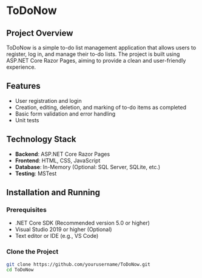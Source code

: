 # ToDoNow

## Project Overview

ToDoNow is a simple to-do list management application that allows users to register, log in, and manage their to-do lists. The project is built using ASP.NET Core Razor Pages, aiming to provide a clean and user-friendly experience.

## Features

- User registration and login
- Creation, editing, deletion, and marking of to-do items as completed
- Basic form validation and error handling
- Unit tests

## Technology Stack

- **Backend**: ASP.NET Core Razor Pages
- **Frontend**: HTML, CSS, JavaScript
- **Database**: In-Memory (Optional: SQL Server, SQLite, etc.)
- **Testing**: MSTest

## Installation and Running

### Prerequisites

- .NET Core SDK (Recommended version 5.0 or higher)
- Visual Studio 2019 or higher (Optional)
- Text editor or IDE (e.g., VS Code)

### Clone the Project

```bash
git clone https://github.com/yourusername/ToDoNow.git
cd ToDoNow
